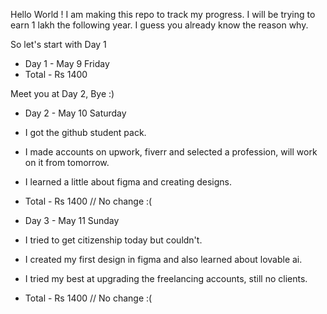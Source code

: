 Hello World ! I am making this repo to track my progress. 
I will be trying to earn 1 lakh the following year. I guess you already know the reason why.

So let's start with Day 1

* Day 1 - May 9 Friday
* Total - Rs 1400

Meet you at Day 2, Bye :)

* Day 2 - May 10 Saturday
* I got the github student pack.
* I made accounts on upwork, fiverr and selected a profession, will work on it from tomorrow.
* I learned a little about figma and creating designs.
* Total - Rs 1400 // No change :(

* Day 3 - May 11 Sunday
* I tried to get citizenship today but couldn't.
* I created my first design in figma and also learned about lovable ai.
* I tried my best at upgrading the freelancing accounts, still no clients.
* Total - Rs 1400 // No change :(
